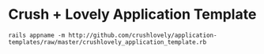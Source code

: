 # Crush + Lovely Application Template

    rails appname -m http://github.com/crushlovely/application-templates/raw/master/crushlovely_application_template.rb
